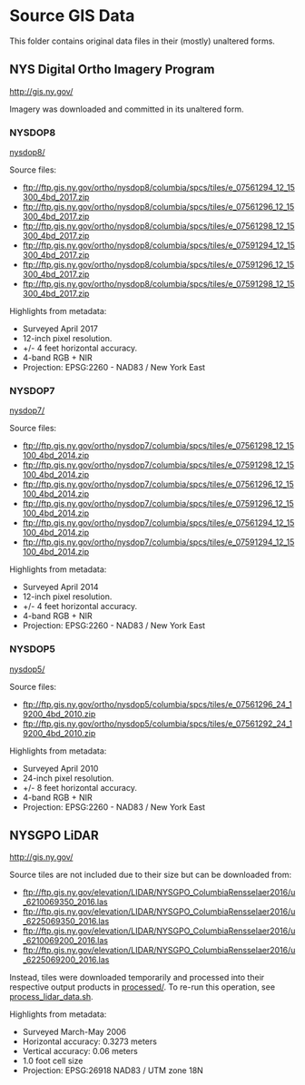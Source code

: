 # Source GIS Data
This folder contains original data files in their (mostly) unaltered forms.

## NYS Digital Ortho Imagery Program
http://gis.ny.gov/

Imagery was downloaded and committed in its unaltered form.

### NYSDOP8
[nysdop8/](nysdop8)

Source files:
* ftp://ftp.gis.ny.gov/ortho/nysdop8/columbia/spcs/tiles/e_07561294_12_15300_4bd_2017.zip
* ftp://ftp.gis.ny.gov/ortho/nysdop8/columbia/spcs/tiles/e_07561296_12_15300_4bd_2017.zip
* ftp://ftp.gis.ny.gov/ortho/nysdop8/columbia/spcs/tiles/e_07561298_12_15300_4bd_2017.zip
* ftp://ftp.gis.ny.gov/ortho/nysdop8/columbia/spcs/tiles/e_07591294_12_15300_4bd_2017.zip
* ftp://ftp.gis.ny.gov/ortho/nysdop8/columbia/spcs/tiles/e_07591296_12_15300_4bd_2017.zip
* ftp://ftp.gis.ny.gov/ortho/nysdop8/columbia/spcs/tiles/e_07591298_12_15300_4bd_2017.zip

Highlights from metadata:
* Surveyed April 2017
* 12-inch pixel resolution.
* +/- 4 feet horizontal accuracy.
* 4-band RGB + NIR
* Projection: EPSG:2260 - NAD83 / New York East

### NYSDOP7
[nysdop7/](nysdop7)

Source files:
* ftp://ftp.gis.ny.gov/ortho/nysdop7/columbia/spcs/tiles/e_07561298_12_15100_4bd_2014.zip
* ftp://ftp.gis.ny.gov/ortho/nysdop7/columbia/spcs/tiles/e_07591298_12_15100_4bd_2014.zip
* ftp://ftp.gis.ny.gov/ortho/nysdop7/columbia/spcs/tiles/e_07561296_12_15100_4bd_2014.zip
* ftp://ftp.gis.ny.gov/ortho/nysdop7/columbia/spcs/tiles/e_07591296_12_15100_4bd_2014.zip
* ftp://ftp.gis.ny.gov/ortho/nysdop7/columbia/spcs/tiles/e_07561294_12_15100_4bd_2014.zip
* ftp://ftp.gis.ny.gov/ortho/nysdop7/columbia/spcs/tiles/e_07591294_12_15100_4bd_2014.zip

Highlights from metadata:
* Surveyed April 2014
* 12-inch pixel resolution.
* +/- 4 feet horizontal accuracy.
* 4-band RGB + NIR
* Projection: EPSG:2260 - NAD83 / New York East

### NYSDOP5
[nysdop5/](nysdop5)

Source files:
* ftp://ftp.gis.ny.gov/ortho/nysdop5/columbia/spcs/tiles/e_07561296_24_19200_4bd_2010.zip
* ftp://ftp.gis.ny.gov/ortho/nysdop5/columbia/spcs/tiles/e_07561292_24_19200_4bd_2010.zip

Highlights from metadata:
* Surveyed April 2010
* 24-inch pixel resolution.
* +/- 8 feet horizontal accuracy.
* 4-band RGB + NIR
* Projection: EPSG:2260 - NAD83 / New York East



## NYSGPO LiDAR
http://gis.ny.gov/

Source tiles are not included due to their size but can be downloaded from:
* ftp://ftp.gis.ny.gov/elevation/LIDAR/NYSGPO_ColumbiaRensselaer2016/u_6210069350_2016.las
* ftp://ftp.gis.ny.gov/elevation/LIDAR/NYSGPO_ColumbiaRensselaer2016/u_6225069350_2016.las
* ftp://ftp.gis.ny.gov/elevation/LIDAR/NYSGPO_ColumbiaRensselaer2016/u_6210069200_2016.las
* ftp://ftp.gis.ny.gov/elevation/LIDAR/NYSGPO_ColumbiaRensselaer2016/u_6225069200_2016.las

Instead, tiles were downloaded temporarily and processed into their respective
output products in [processed/](processed). To re-run this operation, see [process_lidar_data.sh](process_lidar_data.sh).

Highlights from metadata:
* Surveyed March-May 2006
* Horizontal accuracy: 0.3273 meters
* Vertical accuracy: 0.06 meters
* 1.0 foot cell size
* Projection: EPSG:26918 NAD83 / UTM zone 18N
